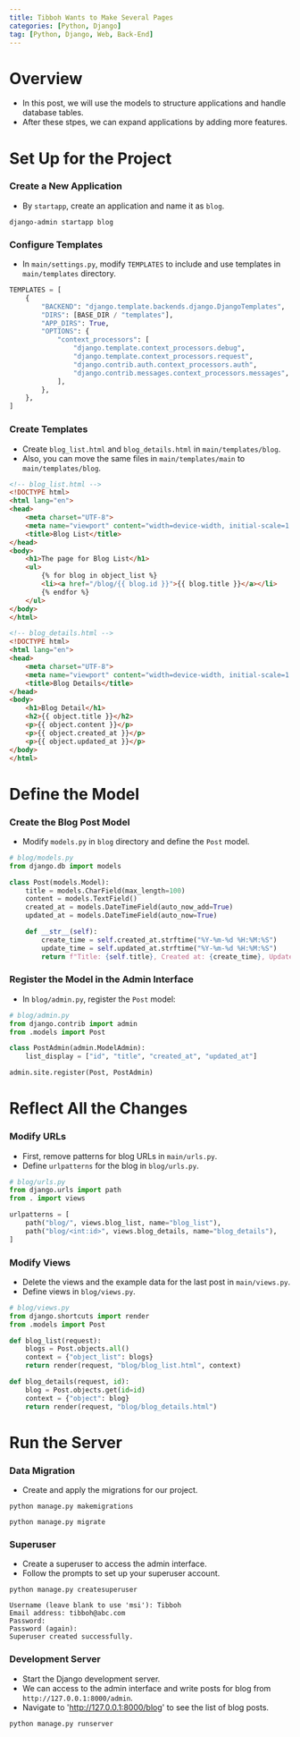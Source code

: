 ```yaml
---
title: Tibboh Wants to Make Several Pages
categories: [Python, Django]
tag: [Python, Django, Web, Back-End]
---
```


# Overview
- In this post, we will use the models to structure applications and handle database tables.
- After these stpes, we can expand applications by adding more features.

# Set Up for the Project

### Create a New Application
- By `startapp`, create an application and name it as `blog`.

```shell
django-admin startapp blog
```

### Configure Templates
- In `main/settings.py`, modify `TEMPLATES` to include and use templates in `main/templates` directory.

```python
TEMPLATES = [
    {
        "BACKEND": "django.template.backends.django.DjangoTemplates",
        "DIRS": [BASE_DIR / "templates"],
        "APP_DIRS": True,
        "OPTIONS": {
            "context_processors": [
                "django.template.context_processors.debug",
                "django.template.context_processors.request",
                "django.contrib.auth.context_processors.auth",
                "django.contrib.messages.context_processors.messages",
            ],
        },
    },
]
```

### Create Templates
- Create `blog_list.html` and `blog_details.html` in `main/templates/blog`.
- Also, you can move the same files in `main/templates/main` to `main/templates/blog`.

```html
<!-- blog_list.html -->
<!DOCTYPE html>
<html lang="en">
<head>
    <meta charset="UTF-8">
    <meta name="viewport" content="width=device-width, initial-scale=1.0">
    <title>Blog List</title>
</head>
<body>
    <h1>The page for Blog List</h1>
    <ul>
        {% for blog in object_list %}
        <li><a href="/blog/{{ blog.id }}">{{ blog.title }}</a></li>
        {% endfor %}
    </ul>
</body>
</html>
```

```html
<!-- blog_details.html -->
<!DOCTYPE html>
<html lang="en">
<head>
    <meta charset="UTF-8">
    <meta name="viewport" content="width=device-width, initial-scale=1.0">
    <title>Blog Details</title>
</head>
<body>
    <h1>Blog Detail</h1>
    <h2>{{ object.title }}</h2>
    <p>{{ object.content }}</p>
    <p>{{ object.created_at }}</p>
    <p>{{ object.updated_at }}</p>
</body>
</html>
```

# Define the Model

### Create the Blog Post Model
- Modify `models.py` in `blog` directory and define the `Post` model.

```python
# blog/models.py
from django.db import models

class Post(models.Model):
    title = models.CharField(max_length=100)
    content = models.TextField()
    created_at = models.DateTimeField(auto_now_add=True)
    updated_at = models.DateTimeField(auto_now=True)

    def __str__(self):
        create_time = self.created_at.strftime("%Y-%m-%d %H:%M:%S")
        update_time = self.updated_at.strftime("%Y-%m-%d %H:%M:%S")
        return f"Title: {self.title}, Created at: {create_time}, Updated at: {update_time}"
```

### Register the Model in the Admin Interface
- In `blog/admin.py`, register the `Post` model:

```python
# blog/admin.py
from django.contrib import admin
from .models import Post

class PostAdmin(admin.ModelAdmin):
    list_display = ["id", "title", "created_at", "updated_at"]

admin.site.register(Post, PostAdmin)
```

# Reflect All the Changes

### Modify URLs
- First, remove patterns for blog URLs in `main/urls.py`.
- Define `urlpatterns` for the blog in `blog/urls.py`.

```python
# blog/urls.py
from django.urls import path
from . import views

urlpatterns = [
    path("blog/", views.blog_list, name="blog_list"),
    path("blog/<int:id>", views.blog_details, name="blog_details"),
]
```

### Modify Views
- Delete the views and the example data for the last post in `main/views.py`.
- Define views in `blog/views.py`.

```python
# blog/views.py
from django.shortcuts import render
from .models import Post

def blog_list(request):
    blogs = Post.objects.all()
    context = {"object_list": blogs}
    return render(request, "blog/blog_list.html", context)

def blog_details(request, id):
    blog = Post.objects.get(id=id)
    context = {"object": blog}
    return render(request, "blog/blog_details.html")
```

# Run the Server

### Data Migration
- Create and apply the migrations for our project.

```shell
python manage.py makemigrations
```

```shell
python manage.py migrate
```

### Superuser
- Create a superuser to access the admin interface.
- Follow the prompts to set up your superuser account.

```shell
python manage.py createsuperuser
```

```shell
Username (leave blank to use 'msi'): Tibboh
Email address: tibboh@abc.com
Password: 
Password (again):
Superuser created successfully.
```

### Development Server
- Start the Django development server.
- We can access to the admin interface and write posts for blog from `http://127.0.0.1:8000/admin`.
- Navigate to 'http://127.0.0.1:8000/blog' to see the list of blog posts.

```shell
python manage.py runserver
```